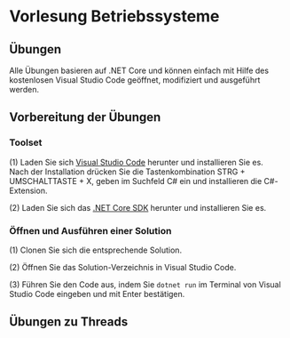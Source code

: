 # Vorlesung Betriebssysteme

## Übungen

Alle Übungen basieren auf .NET Core und können einfach mit Hilfe des kostenlosen Visual Studio Code geöffnet, modifiziert und ausgeführt werden.

## Vorbereitung der Übungen

### Toolset

   (1) Laden Sie sich [Visual Studio Code](https://code.visualstudio.com/) herunter und installieren Sie es.  
      Nach der Installation drücken Sie die Tastenkombination STRG + UMSCHALTTASTE + X, geben im Suchfeld C# ein und installieren die C#-Extension.
   
   (2) Laden Sie sich das [.NET Core SDK](https://www.microsoft.com/net/) herunter und installieren Sie es.

### Öffnen und Ausführen einer Solution

(1) Clonen Sie sich die entsprechende Solution.

(2) Öffnen Sie das Solution-Verzeichnis in Visual Studio Code.

(3) Führen Sie den Code aus, indem Sie `dotnet run` im Terminal von Visual Studio Code eingeben und mit Enter bestätigen.

## Übungen zu Threads
